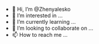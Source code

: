 - 👋 Hi, I’m @Zhenyalesko
- 👀 I’m interested in ...
- 🌱 I’m currently learning ...
- 💞️ I’m looking to collaborate on ...
- 📫 How to reach me ...

<!---
Zhenyalesko/Zhenyalesko is a ✨ special ✨ repository because its `README.md` (this file) appears on your GitHub profile.
You can click the Preview link to take a look at your changes.
--->
